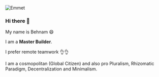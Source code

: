![Emmet](https://github.com/baloochyb/baloochyb/assets/74891629/187ea8a6-7ecf-43f1-ae44-18c1fa7a1d06)
### Hi there 👋
My name is Behnam :smile:

I am a **Master Builder**.

I prefer remote teamwork :ok_hand::ok_hand:

I am a cosmopolitan (Global Citizen) and also pro Pluralism, Rhizomatic Paradigm, Decentralization and Minimalism.
<!--
**baloochyb/baloochyb** is a ✨ _special_ ✨ repository because its `README.md` (this file) appears on your GitHub profile.

Here are some ideas to get you started:
https://www.webfx.com/tools/emoji-cheat-sheet/

- 🔭 I’m currently working on ...
- 🌱 I’m currently learning ...
- 👯 I’m looking to collaborate on ...
- 🤔 I’m looking for help with ...
- 💬 Ask me about ...
- 📫 How to reach me: ...
- 😄 Pronouns: ...
- ⚡ Fun fact: ...
-->
